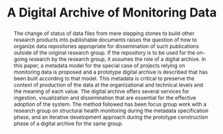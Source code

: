 ---
abstract: The change of status of data files from mere stepping stones to build other
  research products into publishable documents raises the question of how to organize
  data repositories appropriate for dissemination of such publications outside of
  the original research group. If the repository is to be used for the on-going research
  by the research group, it assumes the role of a digital archive. In this paper,
  a metadata model for the special case of projects relying on monitoring data is
  proposed and a prototype digital archive is described that has been built according
  to that model. This metadata is critical to preserve the context of production of
  the data at the organizational and technical levels and the meaning of each value.
  The digital archive offers several services for ingestion, visualization and dissemination
  that are essential for the effective adoption of the system. The method followed
  has been focus group work with a research group on structural health monitoring
  during the metadata specification phase, and an iterative development approach during
  the prototype construction phase of a digital archive for the same group.
creators:
- Costa, Fábio
- David, Gabriel
- Cunha, Álvaro
date: null
document_url: https://services.phaidra.univie.ac.at/api/object/o:377371/download
grand_parent: iPRES
institutions: []
keywords:
- scientific data repositories
- experimental data streams
- structural health monitoring
- lisbon
landing_page_url: https://phaidra.univie.ac.at/o:377371
language: eng
layout: publication
license: CC BY-SA 2.0 AT
notes_url: null
parent: iPRES 2013
publication_type: paper
size: 123509
slides_url: null
source_name: iPRES
stream_url: null
title: A Digital Archive of Monitoring Data
year: 2013
---